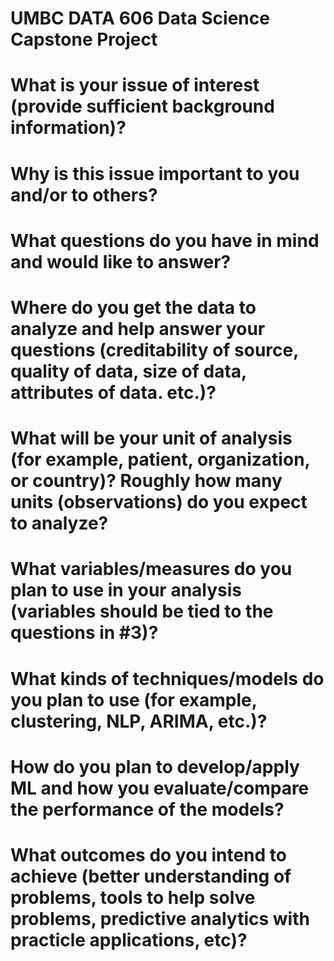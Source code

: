 # UMBC DATA 606 Data Science Capstone Project


# What is your issue of interest (provide sufficient background information)?


# Why is this issue important to you and/or to others?


# What questions do you have in mind and would like to answer?

# Where do you get the data to analyze and help answer your questions (creditability of source, quality of data, size of data, attributes of data. etc.)?

# What will be your unit of analysis (for example, patient, organization, or country)? Roughly how many units (observations) do you expect to analyze?

# What variables/measures do you plan to use in your analysis (variables should be tied to the questions in #3)?

# What kinds of techniques/models do you plan to use (for example, clustering, NLP, ARIMA, etc.)?

# How do you plan to develop/apply ML and how you evaluate/compare the performance of the models?

# What outcomes do you intend to achieve (better understanding of problems, tools to help solve problems, predictive analytics with practicle applications, etc)?

